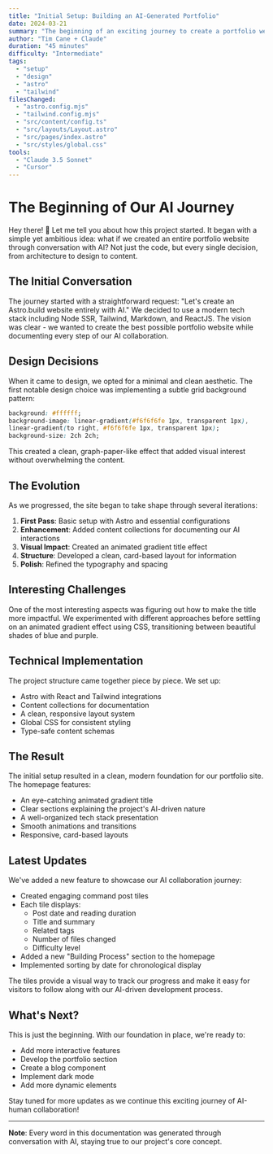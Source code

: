 ```yaml
---
title: "Initial Setup: Building an AI-Generated Portfolio"
date: 2024-03-21
summary: "The beginning of an exciting journey to create a portfolio website entirely through AI collaboration. Starting with project setup, design decisions, and initial implementation."
author: "Tim Cane + Claude"
duration: "45 minutes"
difficulty: "Intermediate"
tags: 
  - "setup"
  - "design"
  - "astro"
  - "tailwind"
filesChanged:
  - "astro.config.mjs"
  - "tailwind.config.mjs"
  - "src/content/config.ts"
  - "src/layouts/Layout.astro"
  - "src/pages/index.astro"
  - "src/styles/global.css"
tools:
  - "Claude 3.5 Sonnet"
  - "Cursor"
---
```


# The Beginning of Our AI Journey

Hey there! 👋 Let me tell you about how this project started. It began with a simple yet ambitious idea: what if we created an entire portfolio website through conversation with AI? Not just the code, but every single decision, from architecture to design to content.

## The Initial Conversation

The journey started with a straightforward request: "Let's create an Astro.build website entirely with AI." We decided to use a modern tech stack including Node SSR, Tailwind, Markdown, and ReactJS. The vision was clear - we wanted to create the best possible portfolio website while documenting every step of our AI collaboration.

## Design Decisions

When it came to design, we opted for a minimal and clean aesthetic. The first notable design choice was implementing a subtle grid background pattern:
```css
background: #ffffff;
background-image: linear-gradient(#f6f6f6fe 1px, transparent 1px),
linear-gradient(to right, #f6f6f6fe 1px, transparent 1px);
background-size: 2ch 2ch;
```


This created a clean, graph-paper-like effect that added visual interest without overwhelming the content.

## The Evolution

As we progressed, the site began to take shape through several iterations:

1. **First Pass**: Basic setup with Astro and essential configurations
2. **Enhancement**: Added content collections for documenting our AI interactions
3. **Visual Impact**: Created an animated gradient title effect
4. **Structure**: Developed a clean, card-based layout for information
5. **Polish**: Refined the typography and spacing

## Interesting Challenges

One of the most interesting aspects was figuring out how to make the title more impactful. We experimented with different approaches before settling on an animated gradient effect using CSS, transitioning between beautiful shades of blue and purple.

## Technical Implementation

The project structure came together piece by piece. We set up:
- Astro with React and Tailwind integrations
- Content collections for documentation
- A clean, responsive layout system
- Global CSS for consistent styling
- Type-safe content schemas

## The Result

The initial setup resulted in a clean, modern foundation for our portfolio site. The homepage features:
- An eye-catching animated gradient title
- Clear sections explaining the project's AI-driven nature
- A well-organized tech stack presentation
- Smooth animations and transitions
- Responsive, card-based layouts

## Latest Updates

We've added a new feature to showcase our AI collaboration journey:
- Created engaging command post tiles
- Each tile displays:
  - Post date and reading duration
  - Title and summary
  - Related tags
  - Number of files changed
  - Difficulty level
- Added a new "Building Process" section to the homepage
- Implemented sorting by date for chronological display

The tiles provide a visual way to track our progress and make it easy for visitors to follow along with our AI-driven development process.

## What's Next?

This is just the beginning. With our foundation in place, we're ready to:
- Add more interactive features
- Develop the portfolio section
- Create a blog component
- Implement dark mode
- Add more dynamic elements

Stay tuned for more updates as we continue this exciting journey of AI-human collaboration!

---

**Note**: Every word in this documentation was generated through conversation with AI, staying true to our project's core concept.